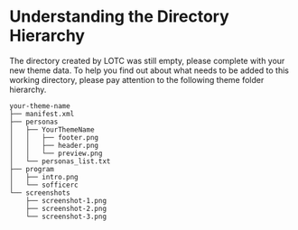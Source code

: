 # Understanding the Directory Hierarchy

The directory created by LOTC was still empty, please complete with your new theme data. To help you find out about what needs to be added to this working directory, please pay attention to the following theme folder hierarchy.

```text
your-theme-name
├── manifest.xml
├── personas
│   ├── YourThemeName
│   │   ├── footer.png
│   │   ├── header.png
│   │   └── preview.png
│   └── personas_list.txt
├── program
│   ├── intro.png
│   └── sofficerc
└── screenshots
    ├── screenshot-1.png
    ├── screenshot-2.png
    └── screenshot-3.png
```



